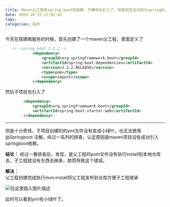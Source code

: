 ```yaml
---
title: Maven父工程有spring boot的依赖，子模块也引入了，但是却无法识别为springboot项目
date: 2020-10-15 17:02:42
tags: 
categories: 踩坑
---
```


<!--more-->

今天在搭建微服务的时候，首先创建了一个maven父工程，里面定义了

```xml
   <!--spring boot 2.2.2-->
            <dependency>
                <groupId>org.springframework.boot</groupId>
                <artifactId>spring-boot-dependencies</artifactId>
                <version>2.2.2.RELEASE</version>
                <type>pom</type>
                <scope>import</scope>
            </dependency>
```

然后子项目也引入了

```xml
        <dependency>
            <groupId>org.springframework.boot</groupId>
            <artifactId>spring-boot-starter-web</artifactId>
        </dependency>
```

---

但是十分奇怪，子项目创建的的yml文件没有变成小绿叶，也无法使用\@Springboot 注解。经过一系列的排查，认定原因是maven项目没有成功引入springboot依赖。

**结论：** 经过一番排查后，发现，是父工程的pom文件没有执行install到本地仓库去，子工程就没有东西去继承，故而导致这个错误。

**解决：**  
父工程创建完成执行mvn:install将父工程发布到仓库方便子工程继承

![在这里插入图片描述](https://img-blog.csdnimg.cn/20201015170137376.png?x-oss-process=image/watermark,type_ZmFuZ3poZW5naGVpdGk,shadow_10,text_aHR0cHM6Ly9ibG9nLmNzZG4ubmV0L3FxXzIxMDQwNTU5,size_16,color_FFFFFF,t_70#pic_center)

此时可以看到yml有小绿叶了。